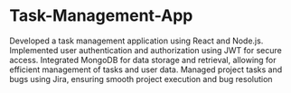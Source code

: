 # Task-Management-App
Developed a task management application using React and Node.js. Implemented user
authentication and authorization using JWT for secure access. Integrated MongoDB for data storage and retrieval,
allowing for efficient management of tasks and user data. Managed project tasks and bugs using Jira, ensuring smooth
project execution and bug resolution
